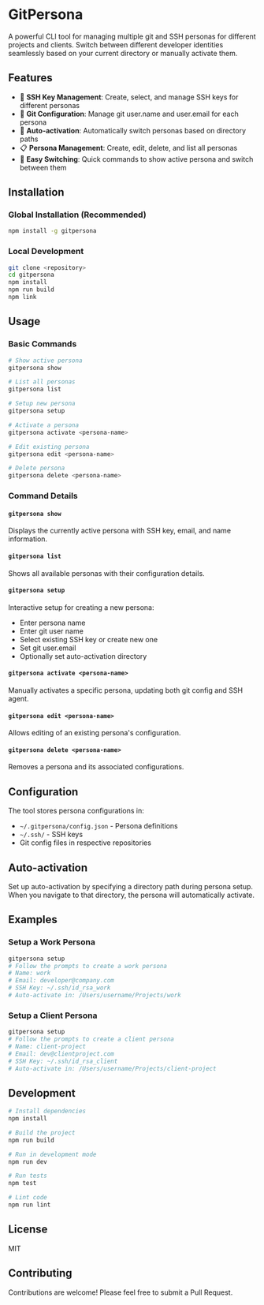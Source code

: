 # GitPersona

A powerful CLI tool for managing multiple git and SSH personas for different projects and clients. Switch between different developer identities seamlessly based on your current directory or manually activate them.

## Features

- 🔐 **SSH Key Management**: Create, select, and manage SSH keys for different personas
- 📧 **Git Configuration**: Manage git user.name and user.email for each persona
- 🚀 **Auto-activation**: Automatically switch personas based on directory paths
- 📋 **Persona Management**: Create, edit, delete, and list all personas
- 🎯 **Easy Switching**: Quick commands to show active persona and switch between them

## Installation

### Global Installation (Recommended)

```bash
npm install -g gitpersona
```

### Local Development

```bash
git clone <repository>
cd gitpersona
npm install
npm run build
npm link
```

## Usage

### Basic Commands

```bash
# Show active persona
gitpersona show

# List all personas
gitpersona list

# Setup new persona
gitpersona setup

# Activate a persona
gitpersona activate <persona-name>

# Edit existing persona
gitpersona edit <persona-name>

# Delete persona
gitpersona delete <persona-name>
```

### Command Details

#### `gitpersona show`

Displays the currently active persona with SSH key, email, and name information.

#### `gitpersona list`

Shows all available personas with their configuration details.

#### `gitpersona setup`

Interactive setup for creating a new persona:

- Enter persona name
- Enter git user name
- Select existing SSH key or create new one
- Set git user.email
- Optionally set auto-activation directory

#### `gitpersona activate <persona-name>`

Manually activates a specific persona, updating both git config and SSH agent.

#### `gitpersona edit <persona-name>`

Allows editing of an existing persona's configuration.

#### `gitpersona delete <persona-name>`

Removes a persona and its associated configurations.

## Configuration

The tool stores persona configurations in:

- `~/.gitpersona/config.json` - Persona definitions
- `~/.ssh/` - SSH keys
- Git config files in respective repositories

## Auto-activation

Set up auto-activation by specifying a directory path during persona setup. When you navigate to that directory, the persona will automatically activate.

## Examples

### Setup a Work Persona

```bash
gitpersona setup
# Follow the prompts to create a work persona
# Name: work
# Email: developer@company.com
# SSH Key: ~/.ssh/id_rsa_work
# Auto-activate in: /Users/username/Projects/work
```

### Setup a Client Persona

```bash
gitpersona setup
# Follow the prompts to create a client persona
# Name: client-project
# Email: dev@clientproject.com
# SSH Key: ~/.ssh/id_rsa_client
# Auto-activate in: /Users/username/Projects/client-project
```

## Development

```bash
# Install dependencies
npm install

# Build the project
npm run build

# Run in development mode
npm run dev

# Run tests
npm test

# Lint code
npm run lint
```

## License

MIT

## Contributing

Contributions are welcome! Please feel free to submit a Pull Request.
